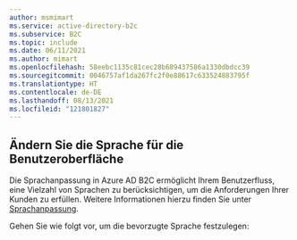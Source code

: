 ```yaml
---
author: msmimart
ms.service: active-directory-b2c
ms.subservice: B2C
ms.topic: include
ms.date: 06/11/2021
ms.author: mimart
ms.openlocfilehash: 58eebc1135c81cec28b689437586a1330dbdcc39
ms.sourcegitcommit: 0046757af1da267fc2f0e88617c633524883795f
ms.translationtype: HT
ms.contentlocale: de-DE
ms.lasthandoff: 08/13/2021
ms.locfileid: "121801827"
---
```

## <a name="specify-the-ui-language"></a>Ändern Sie die Sprache für die Benutzeroberfläche

Die Sprachanpassung in Azure AD B2C ermöglicht Ihrem Benutzerfluss, eine Vielzahl von Sprachen zu berücksichtigen, um die Anforderungen Ihrer Kunden zu erfüllen. Weitere Informationen hierzu finden Sie unter [Sprachanpassung](../articles/active-directory-b2c/language-customization.md).

Gehen Sie wie folgt vor, um die bevorzugte Sprache festzulegen:
